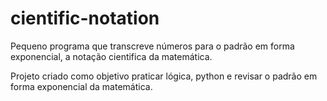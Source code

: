 # cientific-notation
Pequeno programa que transcreve números para o padrão em forma exponencial, a notação cientifica da matemática.

Projeto criado como objetivo praticar lógica, python e revisar o padrão em forma exponencial da matemática.
